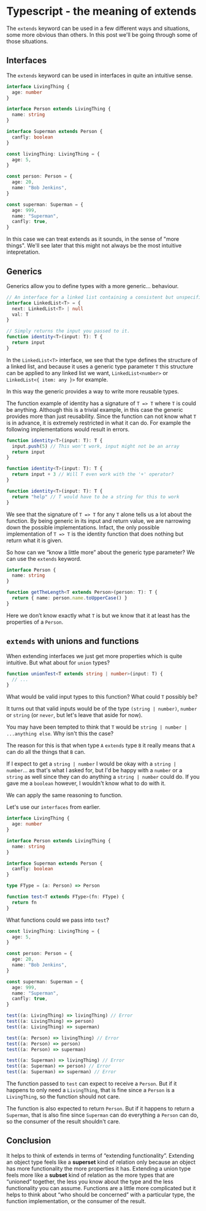 # Typescript - the meaning of extends

The `extends` keyword can be used in a few different ways and situations, some more obvious than others. In this post we'll be going through some of those situations.

## Interfaces

The `extends` keyword can be used in interfaces in quite an intuitive sense.

```typescript
interface LivingThing {
  age: number
}

interface Person extends LivingThing {
  name: string
}

interface Superman extends Person {
  canfly: boolean
}

const livingThing: LivingThing = {
  age: 5,
}

const person: Person = {
  age: 20,
  name: "Bob Jenkins",
}

const superman: Superman = {
  age: 999,
  name: "Superman",
  canfly: true,
}
```

In this case we can treat extends as it sounds, in the sense of "more things". We'll see later that this might not always be the most intuitive intepretation.

## Generics
Generics allow you to define types with a more generic… behaviour.

```typescript
// An interface for a linked list containing a consistent but unspecified type T.
interface LinkedList<T> = {
  next: LinkedList<T> | null
  val: T
}

// Simply returns the input you passed to it.
function identity<T>(input: T): T {
  return input
}
```

In the `LinkedList<T>` interface, we see that the type defines the structure of a linked list, and because it uses a generic type parameter `T` this structure can be applied to any linked list we want, `LinkedList<number>` or `LinkedList<{ item: any }>` for example.

In this way the generic provides a way to write more reusable types.

The function example of identity has a signature of `T => T` where `T` is could be anything. Although this is a trivial example, in this case the generic provides more than just reusability. Since the function can not know what `T` is in advance, it is extremely restricted in what it can do. For example the following implementations would result in errors.

```typescript
function identity<T>(input: T): T {
  input.push(5) // This won't work, input might not be an array
  return input
}

function identity<T>(input: T): T {
  return input + 3 // Will T even work with the '+' operator?
}

function identity<T>(input: T): T {
  return "help" // T would have to be a string for this to work
}
```

We see that the signature of `T => T` for any `T` alone tells us a lot about the function. By being generic in its input and return value, we are narrowing down the possible implementations. Infact, the only possible implementation of `T => T` is the identity function that does nothing but return what it is given.

So how can we “know a little more” about the generic type parameter? We can use the `extends` keyword.

```typescript
interface Person {
  name: string
}

function getTheLength<T extends Person>(person: T): T {
  return { name: person.name.toUpperCase() }
}
```

Here we don’t know exactly what `T` is but we know that it at least has the properties of a `Person`.

## `extends` with unions and functions
When extending interfaces we just get more properties which is quite intuitive. But what about for `union` types?

```typescript
function unionTest<T extends string | number>(input: T) {
  // ...
}
```

What would be valid input types to this function? What could `T` possibly be?

It turns out that valid inputs would be of the type `(string | number)`, `number` or `string` (or `never`, but let's leave that aside for now).

You may have been tempted to think that `T` would be `string | number | ...anything else`. Why isn't this the case?

The reason for this is that when type `A` `extends` type `B` it really means that `A` can do all the things that `B` can.

If I expect to get a `string | number` I would be okay with a `string | number`... as that's what I asked for, but I'd be happy with a `number` or a `string` as well since they can do anything a `string | number` could do. If you gave me a `boolean` however, I wouldn't know what to do with it.

We can apply the same reasoning to function.

Let's use our `interfaces` from earlier.

```typescript
interface LivingThing {
  age: number
}

interface Person extends LivingThing {
  name: string
}

interface Superman extends Person {
  canfly: boolean
}

type FType = (a: Person) => Person

function test<T extends FType>(fn: FType) {
  return fn
}
```

What functions could we pass into `test`?

```typescript
const livingThing: LivingThing = {
  age: 5,
}

const person: Person = {
  age: 20,
  name: "Bob Jenkins",
}

const superman: Superman = {
  age: 999,
  name: "Superman",
  canfly: true,
}

test((a: LivingThing) => livingThing) // Error
test((a: LivingThing) => person)
test((a: LivingThing) => superman)

test((a: Person) => livingThing) // Error
test((a: Person) => person)
test((a: Person) => superman)

test((a: Superman) => livingThing) // Error
test((a: Superman) => person) // Error
test((a: Superman) => superman) // Error
```

The function passed to `test` can expect to receive a `Person`. But if it happens to only need a `LivingThing`, that is fine since a `Person` is a `LivingThing`, so the function should not care.

The function is also expected to return `Person`. But if it happens to return a `Superman`, that is also fine since `Superman` can do everything a `Person` can do, so the consumer of the result shouldn't care.

## Conclusion
It helps to think of extends in terms of “extending functionality”. Extending an object type feels like a **superset** kind of relation only because an object has more functionality the more properties it has. Extending a union type feels more like a **subset** kind of relation as the more types that are “unioned” together, the less you know about the type and the less functionality you can assume. Functions are a little more complicated but it helps to think about “who should be concerned” with a particular type, the function implementation, or the consumer of the result.